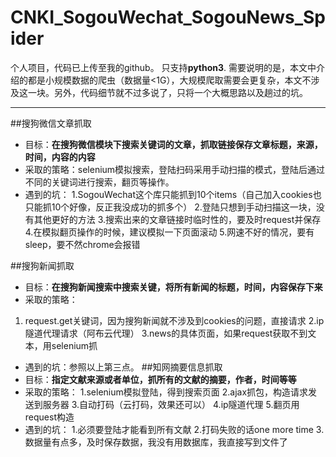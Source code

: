 # CNKI_SogouWechat_SogouNews_Spider

个人项目，代码已上传至我的github。
只支持**python3**.
需要说明的是，本文中介绍的都是小规模数据的爬虫（数据量<1G），大规模爬取需要会更复杂，本文不涉及这一块。另外，代码细节就不过多说了，只将一个大概思路以及趟过的坑。

---
##搜狗微信文章抓取
- 目标：**在搜狗微信模块下搜索关键词的文章，抓取链接保存文章标题，来源，时间，内容的内容**
- 采取的策略：selenium模拟搜索，登陆扫码采用手动扫描的模式，登陆后通过不同的关键词进行搜索，翻页等操作。
- 遇到的坑：
1.SogouWechat这个库只能抓到10个items（自己加入cookies也只能抓10个好像，反正我没成功的抓多个）
2.登陆只想到手动扫描这一块，没有其他更好的方法
3.搜索出来的文章链接时临时性的，要及时request并保存
4.在模拟翻页操作的时候，建议模拟一下页面滚动
5.网速不好的情况，要有sleep，要不然chrome会报错

##搜狗新闻抓取
- 目标：**在搜狗新闻搜索中搜索关键，将所有新闻的标题，时间，内容保存下来**
- 采取的策略：
1. request.get关键词，因为搜狗新闻就不涉及到cookies的问题，直接请求
2.ip隧道代理请求（阿布云代理）
3.news的具体页面，如果request获取不到文本，用selenium抓
- 遇到的坑：参照以上第三点。
##知网摘要信息抓取
- 目标：**指定文献来源或者单位，抓所有的文献的摘要，作者，时间等等**
- 采取的策略：
1.selenium模拟登陆，得到搜索页面
2.ajax抓包，构造请求发送到服务器
3.自动打码（云打码，效果还可以）
4.ip隧道代理
5.翻页用request构造
- 遇到的坑：
1.必须要登陆才能看到所有文献
2.打码失败的话one more time
3.数据量有点多，及时保存数据，我没有用数据库，我直接写到文件了
